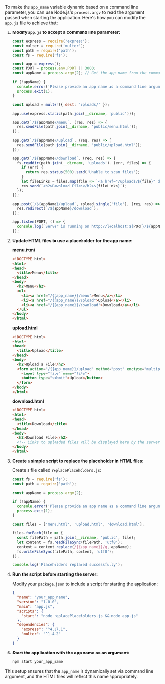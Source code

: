 To make the `app_name` variable dynamic based on a command line parameter, you can use Node.js's `process.argv` to read the argument passed when starting the application. Here's how you can modify the `app.js` file to achieve that:

1. **Modify `app.js` to accept a command line parameter:**

   ```javascript
   const express = require('express');
   const multer = require('multer');
   const path = require('path');
   const fs = require('fs');

   const app = express();
   const PORT = process.env.PORT || 3000;
   const appName = process.argv[2]; // Get the app name from the command line argument

   if (!appName) {
     console.error('Please provide an app name as a command line argument.');
     process.exit(1);
   }

   const upload = multer({ dest: 'uploads/' });

   app.use(express.static(path.join(__dirname, 'public')));

   app.get(`/${appName}/menu`, (req, res) => {
     res.sendFile(path.join(__dirname, 'public/menu.html'));
   });

   app.get(`/${appName}/upload`, (req, res) => {
     res.sendFile(path.join(__dirname, 'public/upload.html'));
   });

   app.get(`/${appName}/download`, (req, res) => {
     fs.readdir(path.join(__dirname, 'uploads'), (err, files) => {
       if (err) {
         return res.status(500).send('Unable to scan files');
       }
       let fileLinks = files.map(file => `<a href="/uploads/${file}" download>${file}</a>`).join('<br>');
       res.send(`<h2>Download Files</h2>${fileLinks}`);
     });
   });

   app.post(`/${appName}/upload`, upload.single('file'), (req, res) => {
     res.redirect(`/${appName}/download`);
   });

   app.listen(PORT, () => {
     console.log(`Server is running on http://localhost:${PORT}/${appName}/menu`);
   });
   ```

2. **Update HTML files to use a placeholder for the app name:**

   **menu.html**

   ```html
   <!DOCTYPE html>
   <html>
   <head>
     <title>Menu</title>
   </head>
   <body>
     <h2>Menu</h2>
     <ul>
       <li><a href="/{{app_name}}/menu">Menu</a></li>
       <li><a href="/{{app_name}}/upload">Upload</a></li>
       <li><a href="/{{app_name}}/download">Download</a></li>
     </ul>
   </body>
   </html>
   ```

   **upload.html**

   ```html
   <!DOCTYPE html>
   <html>
   <head>
     <title>Upload</title>
   </head>
   <body>
     <h2>Upload a File</h2>
     <form action="/{{app_name}}/upload" method="post" enctype="multipart/form-data">
       <input type="file" name="file">
       <button type="submit">Upload</button>
     </form>
   </body>
   </html>
   ```

   **download.html**

   ```html
   <!DOCTYPE html>
   <html>
   <head>
     <title>Download</title>
   </head>
   <body>
     <h2>Download Files</h2>
     <!-- Links to uploaded files will be displayed here by the server -->
   </body>
   </html>
   ```

3. **Create a simple script to replace the placeholder in HTML files:**

   Create a file called `replacePlaceholders.js`:

   ```javascript
   const fs = require('fs');
   const path = require('path');

   const appName = process.argv[2];

   if (!appName) {
     console.error('Please provide an app name as a command line argument.');
     process.exit(1);
   }

   const files = ['menu.html', 'upload.html', 'download.html'];

   files.forEach(file => {
     const filePath = path.join(__dirname, 'public', file);
     let content = fs.readFileSync(filePath, 'utf8');
     content = content.replace(/{{app_name}}/g, appName);
     fs.writeFileSync(filePath, content, 'utf8');
   });

   console.log('Placeholders replaced successfully');
   ```

4. **Run the script before starting the server:**

   Modify your `package.json` to include a script for starting the application:

   ```json
   {
     "name": "your_app_name",
     "version": "1.0.0",
     "main": "app.js",
     "scripts": {
       "start": "node replacePlaceholders.js && node app.js"
     },
     "dependencies": {
       "express": "^4.17.1",
       "multer": "^1.4.2"
     }
   }
   ```

5. **Start the application with the app name as an argument:**

   ```sh
   npm start your_app_name
   ```

This setup ensures that the `app_name` is dynamically set via command line argument, and the HTML files will reflect this name appropriately.
